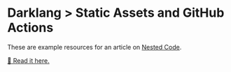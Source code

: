 # Darklang > Static Assets and GitHub Actions

These are example resources for an article on [Nested Code](https://nestedcode.com).

[🔗 Read it here.](https://nestedcode.com/Static-Assets-and-GitHub-Actions-0b05fbc4fad043e4859d8a0dbba3510c)
